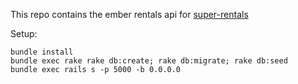 This repo contains the ember rentals api for [super-rentals](https://github.com/jeraldrich/super-rentals)

Setup:
```
bundle install
bundle exec rake rake db:create; rake db:migrate; rake db:seed
bundle exec rails s -p 5000 -b 0.0.0.0
```
